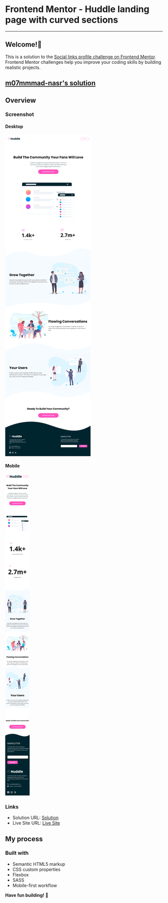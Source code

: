# Frontend Mentor - Huddle landing page with curved sections

---

## Welcome!👋

This is a solution to the [Social links profile challenge on Frontend Mentor](https://www.frontendmentor.io/challenges/social-links-profile-UG32l9m6dQ). Frontend Mentor challenges help you improve your coding skills by building realistic projects.

## [m07mmmad-nasr's solution](https://github.com/m07mmad-nasr/huddle-landing-page-challenge-13)

## Overview

### Screenshot

#### Desktop

![Desktop](<./127.0.0.1_5500_index.html%20(2).png>)

#### Mobile

![Mobile](<./127.0.0.1_5500_index.html(iPhone SE).png>)

### Links

- Solution URL: [Solution](https://github.com/m07mmad-nasr/huddle-landing-page-challenge-13)
- Live Site URL: [Live Site](https://huddle-landing-page-challenge-13.vercel.app/)

## My process

### Built with

- Semantic HTML5 markup
- CSS custom properties
- Flexbox
- SASS
- Mobile-first workflow

**Have fun building!** 🚀
